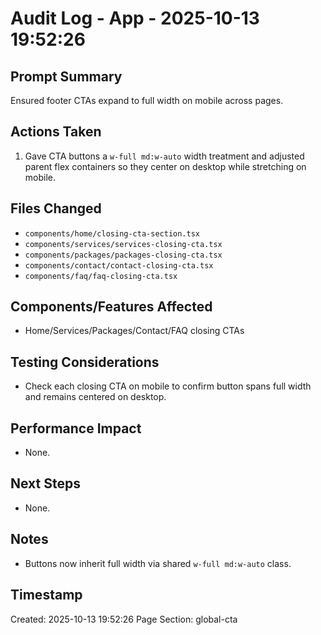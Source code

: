 # Audit Log - App - 2025-10-13 19:52:26

## Prompt Summary
Ensured footer CTAs expand to full width on mobile across pages.

## Actions Taken
1. Gave CTA buttons a `w-full md:w-auto` width treatment and adjusted parent flex containers so they center on desktop while stretching on mobile.

## Files Changed
- `components/home/closing-cta-section.tsx`
- `components/services/services-closing-cta.tsx`
- `components/packages/packages-closing-cta.tsx`
- `components/contact/contact-closing-cta.tsx`
- `components/faq/faq-closing-cta.tsx`

## Components/Features Affected
- Home/Services/Packages/Contact/FAQ closing CTAs

## Testing Considerations
- Check each closing CTA on mobile to confirm button spans full width and remains centered on desktop.

## Performance Impact
- None.

## Next Steps
- None.

## Notes
- Buttons now inherit full width via shared `w-full md:w-auto` class.

## Timestamp
Created: 2025-10-13 19:52:26
Page Section: global-cta
